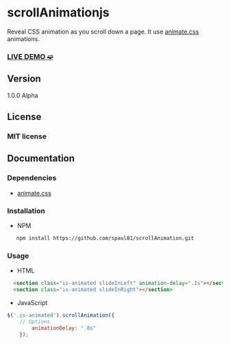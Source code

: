 # scrollAnimationjs

Reveal CSS animation as you scroll down a page.
It use [animate.css](https://github.com/daneden/animate.css) animations.

### [LIVE DEMO ➫](http://kreont.com/)

## Version

1.0.0 Alpha

## License

### MIT license

## Documentation

### Dependencies
- [animate.css](https://github.com/daneden/animate.css)

### Installation


- NPM

```bash
   npm install https://github.com/spaul81/scrollAnimation.git
```

### Usage

- HTML

```html
  <section class="is-animated slideInLeft" animation-delay=".1s"></section>
  <section class="is-animated slideInRight"></section>
```

- JavaScript

```javascript
$('.is-animated').scrollAnimation({
    // Options
        animationDelay: ".0s"
    });
```

